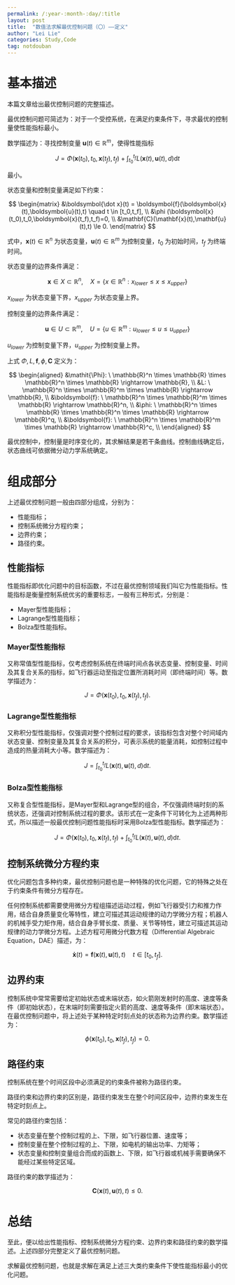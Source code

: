 ```yaml
---
permalink: /:year-:month-:day/:title
layout: post
title:  "数值法求解最优控制问题（〇）——定义"
author: "Lei Lie"
categories: Study,Code
tag: notdouban
---
```


# 基本描述

本篇文章给出最优控制问题的完整描述。

最优控制问题可简述为：对于一个受控系统，在满足约束条件下，寻求最优的控制量使性能指标最小。

数学描述为：寻找控制变量 $\boldsymbol{u}(t) \in \mathbb{R}^m$，使得性能指标

$$
J = \Phi (\mathbf{x}(t_0),t_0,\mathbf{x}(t_f),t_f) + \int_{t_0}^{t_f} L(\mathbf{x}(t),\mathbf{u}(t),d) \text{d}t
$$

最小。

状态变量和控制变量满足如下约束：

$$
\begin{matrix}
&\boldsymbol{\dot x}(t) = \boldsymbol{f}(\boldsymbol{x}(t),\boldsymbol{u}(t),t) \quad t \in [t_0,t_f],   \\
&\phi (\boldsymbol{x}(t_0),t_0,\boldsymbol{x}(t_f),t_f)=0,  \\
&\mathbf{C}(\mathbf{x}(t),\mathbf{u}(t),t) \le 0.
\end{matrix}
$$

式中，$\boldsymbol{x}(t) \in \mathbb{R}^n$ 为状态变量，$\boldsymbol{u}(t) \in \mathbb{R}^m$ 为控制变量，$t_0$ 为初始时间，$t_f$ 为终端时间。

状态变量的边界条件满足：

$$
\boldsymbol{x} \in X \subset \mathbb{R}^n, \quad X = \left \{x \in \mathbb{R}^n: x_{lower} \le x \le x_{upper} \right \}
$$

$x_{lower}$ 为状态变量下界，$x_{upper}$ 为状态变量上界。

控制变量的边界条件满足：

$$
\boldsymbol{u} \in U \subset \mathbb{R}^m, \quad U = \left \{u \in \mathbb{R}^m: u_{lower} \le u \le u_{upper} \right \}
$$

$u_{lower}$ 为控制变量下界，$u_{upper}$ 为控制变量上界。

上式 $\mathit{\Phi}, L, \boldsymbol{f}, \phi, \boldsymbol{C}$ 定义为：

$$
\begin{aligned}
&\mathit{\Phi}: \ \mathbb{R}^n \times \mathbb{R} \times \mathbb{R}^n \times \mathbb{R} \rightarrow \mathbb{R},  \\
&L: \ \mathbb{R}^n \times \mathbb{R}^m \times \mathbb{R} \rightarrow \mathbb{R},  \\
&\boldsymbol{f}: \ \mathbb{R}^n \times \mathbb{R}^m \times \mathbb{R} \rightarrow \mathbb{R}^n,  \\
&\phi: \ \mathbb{R}^n \times \mathbb{R} \times \mathbb{R}^n \times \mathbb{R} \rightarrow \mathbb{R}^q,  \\
&\boldsymbol{f}: \ \mathbb{R}^n \times \mathbb{R}^m \times \mathbb{R} \rightarrow \mathbb{R}^c,  \\
\end{aligned}
$$

最优控制中，控制量是时序变化的，其求解结果是若干条曲线。控制曲线确定后，状态曲线可依据微分动力学系统确定。

# 组成部分

上述最优控制问题一般由四部分组成，分别为：

- 性能指标；
- 控制系统微分方程约束；
- 边界约束；
- 路径约束。

## 性能指标

性能指标即优化问题中的目标函数，不过在最优控制领域我们叫它为性能指标。性能指标是衡量控制系统优劣的重要标志，一般有三种形式，分别是：

- Mayer型性能指标；
- Lagrange型性能指标；
- Bolza型性能指标。

### Mayer型性能指标

又称常值型性能指标，仅考虑控制系统在终端时间点各状态变量、控制变量、时间及其复合关系的指标，如飞行器运动至指定位置所消耗时间（即终端时间）等。数学描述为：

$$
J = \Phi (\mathbf{x}(t_0),t_0,\mathbf{x}(t_f),t_f).
$$

### Lagrange型性能指标

又称积分型性能指标，仅强调对整个控制过程的要求，该指标包含对整个时间域内状态变量、控制变量及其复合关系的积分，可表示系统的能量消耗，如控制过程中造成的热量消耗大小等。数学描述为：

$$
J = \int_{t_0}^{t_f} L(\mathbf{x}(t),\mathbf{u}(t),d) \text{d}t.
$$

### Bolza型性能指标

又称复合型性能指标，是Mayer型和Lagrange型的组合，不仅强调终端时刻的系统状态，还强调对控制系统过程的要求。该形式在一定条件下可转化为上述两种形式，所以描述一般最优控制问题性能指标时采用Bolza型性能指标。数学描述为：

$$
J = \Phi (\mathbf{x}(t_0),t_0,\mathbf{x}(t_f),t_f) + \int_{t_0}^{t_f} L(\mathbf{x}(t),\mathbf{u}(t),d) \text{d}t.
$$

## 控制系统微分方程约束

优化问题包含多种约束，最优控制问题也是一种特殊的优化问题，它的特殊之处在于约束条件有微分方程存在。

任何控制系统都需要使用微分方程组描述运动过程，例如飞行器受引力和推力作用，结合自身质量变化等特性，建立可描述其运动规律的动力学微分方程；机器人的机械手受力矩作用，结合自身手臂长度、质量、关节等特性，建立可描述其运动规律的动力学微分方程。上述方程可用微分代数方程（Differential Algebraic Equation，DAE）描述，为：

$$
\boldsymbol{\dot x}(t) = \boldsymbol{f}(\boldsymbol{x}(t),\boldsymbol{u}(t),t) \quad t \in [t_0,t_f].
$$

## 边界约束

控制系统中常常需要给定初始状态或末端状态，如火箭刚发射时的高度、速度等条件（即初始状态），在末端时刻需要指定火箭的高度、速度等条件（即末端状态）。在最优控制问题中，将上述处于某种特定时刻点处的状态称为边界约束。数学描述为：

$$
\phi (\mathbf{x}(t_0),t_0,\mathbf{x}(t_f),t_f) = 0.
$$

## 路径约束

控制系统在整个时间区段中必须满足的约束条件被称为路径约束。

路径约束和边界约束的区别是，路径约束发生在整个时间区段中，边界约束发生在特定时刻点上。

常见的路径约束包括：

- 状态变量在整个控制过程的上、下限，如飞行器位置、速度等；
- 控制变量在整个控制过程的上、下限，如电机的输出功率、力矩等；
- 状态变量和控制变量组合而成的函数上、下限，如飞行器或机械手需要确保不能经过某些特定区域。

路径约束的数学描述为：

$$
\mathbf{C}(\mathbf{x}(t),\mathbf{u}(t),t) \le 0.
$$

# 总结

至此，便以给出性能指标、控制系统微分方程约束、边界约束和路径约束的数学描述。上述四部分完整定义了最优控制问题。

求解最优控制问题，也就是求解在满足上述三大类约束条件下使性能指标最小的优化问题。